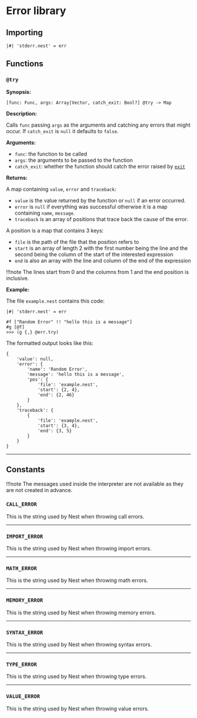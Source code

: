 # Error library

## Importing

```nest
|#| 'stderr.nest' = err
```

## Functions

### `@try`

**Synopsis:**

```nest
[func: Func, args: Array|Vector, catch_exit: Bool?] @try -> Map
```

**Description:**

Calls `func` passing `args` as the arguments and catching any errors that
might occur. If `catch_exit` is `null` it defaults to `false`.

**Arguments:**

- `func`: the function to be called
- `args`: the arguments to be passed to the function
- `catch_exit`: whether the function should catch the error raised by
  [`exit`](system_library.md#exit)

**Returns:**

A map containing `value`, `error` and `traceback`:

- `value` is the value returned by the function or `null` if an error occurred.
- `error` is `null` if everything was successful otherwise it is a map
   containing `name`, `message`.
- `traceback` is an array of positions that trace back the cause of the error.

A position is a map that contains 3 keys:

- `file` is the path of the file that the position refers to
- `start` is an array of length 2 with the first number being the line and the
  second being the column of the start of the interested expression
- `end` is also an array with the line and column of the end of the expression

!!!note
    The lines start from 0 and the columns from 1 and the end position is
    inclusive.

**Example:**

The file `example.nest` contains this code:
```nest
|#| 'stderr.nest' = err

#f ["Random Error" !! "hello this is a message"]
#g [@f]
>>> (g {,} @err.try)
```

The formatted output looks like this:

```nest
{
    'value': null,
    'error': {
        'name': 'Random Error',
        'message': 'hello this is a message',
        'pos': {
            'file': 'example.nest',
            'start': {2, 4},
            'end': {2, 46}
        }
    },
    'traceback': {
        {
            'file': 'example.nest',
            'start': {3, 4},
            'end': {3, 5}
        }
    }
}
```

---

## Constants

!!!note
    The messages used inside the interpreter are not available as they are not
    created in advance.

### `CALL_ERROR`

This is the string used by Nest when throwing call errors.

---

### `IMPORT_ERROR`

This is the string used by Nest when throwing import errors.

---

### `MATH_ERROR`

This is the string used by Nest when throwing math errors.

---

### `MEMORY_ERROR`

This is the string used by Nest when throwing memory errors.

---

### `SYNTAX_ERROR`

This is the string used by Nest when throwing syntax errors.

---

### `TYPE_ERROR`

This is the string used by Nest when throwing type errors.

---

### `VALUE_ERROR`

This is the string used by Nest when throwing value errors.
